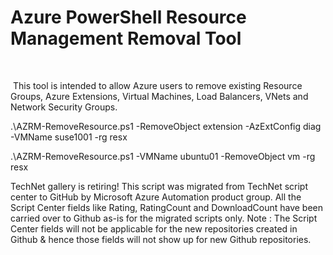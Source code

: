 ﻿Azure PowerShell Resource Management Removal Tool
=================================================

            

 

 This tool is intended to allow Azure users to remove existing Resource Groups, Azure Extensions, Virtual Machines, Load Balancers, VNets and Network Security Groups.

.\AZRM-RemoveResource.ps1 -RemoveObject extension -AzExtConfig diag -VMName suse1001 -rg resx

.\AZRM-RemoveResource.ps1 -VMName ubuntu01 -RemoveObject vm -rg resx


        
    
TechNet gallery is retiring! This script was migrated from TechNet script center to GitHub by Microsoft Azure Automation product group. All the Script Center fields like Rating, RatingCount and DownloadCount have been carried over to Github as-is for the migrated scripts only. Note : The Script Center fields will not be applicable for the new repositories created in Github & hence those fields will not show up for new Github repositories.
